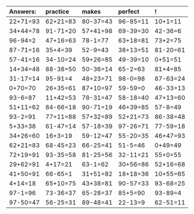| Answers: | practice | makes | perfect | ! |
| :--- | :--- | :--- | :--- | :--- |
| 22+71=93 | 62+21=83 | 80-37=43 | 96-85=11 | 10+1=11 | 
| 34+44=78 | 91-71=20 | 57+41=98 | 69-39=30 | 42-36=6 | 
| 96-94=2 | 47+16=63 | 78-1=77 | 63+18=81 | 73+2=75 | 
| 87-71=16 | 35+4=39 | 52-9=43 | 38+13=51 | 81-20=61 | 
| 57-41=16 | 34-10=24 | 59+26=85 | 49-39=10 | 0+51=51 | 
| 14+34=48 | 88-38=50 | 50-36=14 | 65-2=63 | 81+4=85 | 
| 31-17=14 | 95-91=4 | 48+23=71 | 98-0=98 | 87-63=24 | 
| 0+70=70 | 26+35=61 | 87+10=97 | 59-59=0 | 46-33=13 | 
| 93-6=87 | 11+42=53 | 78-31=47 | 58-18=40 | 47+13=60 | 
| 51+11=62 | 84-66=18 | 90-71=19 | 46+39=85 | 57-8=49 | 
| 93-2=91 | 77+11=88 | 57+32=89 | 52+21=73 | 86-38=48 | 
| 5+33=38 | 61-47=14 | 57-18=39 | 97-26=71 | 77-59=18 | 
| 34+26=60 | 16+3=19 | 59-12=47 | 55-20=35 | 46+47=93 | 
| 62+21=83 | 68-45=23 | 66-25=41 | 51-5=46 | 0+49=49 | 
| 72+19=91 | 93-35=58 | 81-25=56 | 32-11=21 | 55+0=55 | 
| 29+62=91 | 4+17=21 | 63-1=62 | 30+56=86 | 52+16=68 | 
| 41+50=91 | 66-65=1 | 31+51=82 | 18+18=36 | 10+55=65 | 
| 4+14=18 | 65+10=75 | 43+38=81 | 90-57=33 | 93-68=25 | 
| 97-1=96 | 73-36=37 | 65-28=37 | 85+5=90 | 93-89=4 | 
| 97-50=47 | 56-25=31 | 89-48=41 | 22-13=9 | 62-51=11 | 
